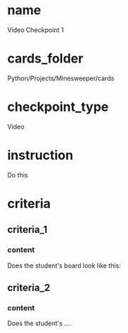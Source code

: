 # name
Video Checkpoint 1
   
# cards_folder
Python/Projects/Minesweeper/cards
  
# checkpoint_type
Video

# instruction
Do this

# criteria

## criteria_1

### content
Does the student's board look like this:

## criteria_2

### content
Does the student's ....
